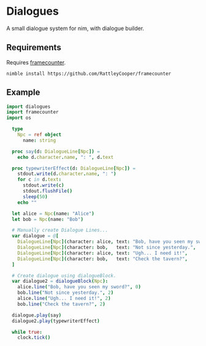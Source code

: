 # Dialogues

A small dialogue system for nim, with dialogue builder.

## Requirements

Requires [framecounter](https://github.com/RattleyCooper/framecounter).

`nimble install https://github.com/RattleyCooper/framecounter`

## Example

```nim
import dialogues
import framecounter
import os

  type
    Npc = ref object
      name: string

  proc say(d: DialogueLine[Npc]) =
    echo d.character.name, ": ", d.text

  proc typewriterEffect(d: DialogueLine[Npc]) =
    stdout.write(d.character.name, ": ")
    for c in d.text:
      stdout.write(c)
      stdout.flushFile()
      sleep(50)
    echo ""

  let alice = Npc(name: "Alice")
  let bob = Npc(name: "Bob")

  # Manually create Dialogue Lines...
  var dialogue = @[
    DialogueLine[Npc](character: alice, text: "Bob, have you seen my sword?", frameDelay: 0),
    DialogueLine[Npc](character: bob,   text: "Not since yesterday.",        frameDelay: 2),
    DialogueLine[Npc](character: alice, text: "Ugh... I need it!",           frameDelay: 2),
    DialogueLine[Npc](character: bob,   text: "Check the tavern?",           frameDelay: 2)
  ]

  # Create dialogue using dialogueBlock.
  var dialogue2 = dialogueBlock(Npc):
    alice.line("Bob, have you seen my sword?", 0)
    bob.line("Not since yesterday.", 2)
    alice.line("Ugh... I need it!", 2)
    bob.line("Check the tavern?", 2)

  dialogue.play(say)
  dialogue2.play(typewriterEffect)

  while true:
    clock.tick()
```
